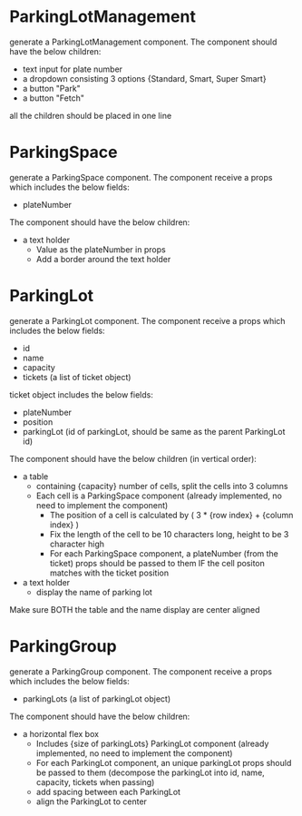 # ParkingLotManagement

generate a ParkingLotManagement component. The component should have the below children:

- text input for plate number
- a dropdown consisting 3 options {Standard, Smart, Super Smart}
- a button "Park"
- a button "Fetch"

all the children should be placed in one line

# ParkingSpace

generate a ParkingSpace component. The component receive a props which includes the below fields:

- plateNumber

The component should have the below children:

- a text holder 
    - Value as the plateNumber in props
    - Add a border around the text holder

# ParkingLot

generate a ParkingLot component. The component receive a props which includes the below fields:

- id
- name
- capacity
- tickets (a list of ticket object)

ticket object includes the below fields:

- plateNumber
- position
- parkingLot (id of parkingLot, should be same as the parent ParkingLot id)

The component should have the below children (in vertical order):

- a table
    - containing {capacity} number of cells, split the cells into 3 columns
    - Each cell is a ParkingSpace component (already implemented, no need to implement the component)
        - The position of a cell is calculated by ( 3 * {row index} + {column index} )
        - Fix the length of the cell to be 10 characters long, height to be 3 character high
        - For each ParkingSpace component, a plateNumber (from the ticket) props should be passed to them IF the cell positon matches with the ticket position
- a text holder
    - display the name of parking lot

Make sure BOTH the table and the name display are center aligned

# ParkingGroup

generate a ParkingGroup component. The component receive a props which includes the below fields:

- parkingLots (a list of parkingLot object)

The component should have the below children:

- a horizontal flex box
    - Includes {size of parkingLots} ParkingLot component (already implemented, no need to implement the component)
    - For each ParkingLot component, an unique parkingLot props should be passed to them (decompose the parkingLot into id, name, capacity, tickets when passing)
    - add spacing between each ParkingLot
    - align the ParkingLot to center